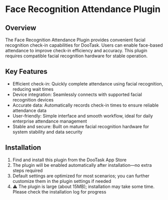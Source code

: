 # Face Recognition Attendance Plugin

## Overview

The Face Recognition Attendance Plugin provides convenient facial recognition check-in capabilities for DooTask. Users can enable face-based attendance to improve check-in efficiency and accuracy. This plugin requires compatible facial recognition hardware for stable operation.

## Key Features

* Efficient check-in: Quickly complete attendance using facial recognition, reducing wait times
* Device integration: Seamlessly connects with supported facial recognition devices
* Accurate data: Automatically records check-in times to ensure reliable attendance data
* User-friendly: Simple interface and smooth workflow, ideal for daily enterprise attendance management
* Stable and secure: Built on mature facial recognition hardware for system stability and data security

## Installation

1. Find and install this plugin from the DooTask App Store
2. The plugin will be enabled automatically after installation—no extra steps required
3. Default settings are optimized for most scenarios; you can further customize them in the plugin settings if needed
4. ⚠️ The plugin is large (about 15MB); installation may take some time. Please check the installation log for progress

